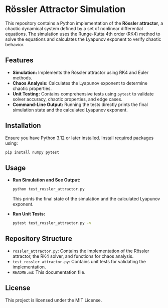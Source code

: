 # Rössler Attractor Simulation

This repository contains a Python implementation of the **Rössler attractor**, a chaotic dynamical system defined by a set of nonlinear differential equations. The simulation uses the Runge-Kutta 4th order (RK4) method to solve the equations and calculates the Lyapunov exponent to verify chaotic behavior.

## Features
- **Simulation:** Implements the Rössler attractor using RK4 and Euler methods.
- **Chaos Analysis:** Calculates the Lyapunov exponent to determine chaotic properties.
- **Unit Testing:** Contains comprehensive tests using `pytest` to validate solver accuracy, chaotic properties, and edge cases.
- **Command-Line Output:** Running the tests directly prints the final simulation state and the calculated Lyapunov exponent.

## Installation
Ensure you have Python 3.12 or later installed. Install required packages using:
```bash
pip install numpy pytest
```

## Usage
- **Run Simulation and See Output:**
  ```bash
  python test_rossler_attractor.py
  ```
  This prints the final state of the simulation and the calculated Lyapunov exponent.

- **Run Unit Tests:**
  ```bash
  pytest test_rossler_attractor.py -v
  ```

## Repository Structure
- `rossler_attractor.py`: Contains the implementation of the Rössler attractor, the RK4 solver, and functions for chaos analysis.
- `test_rossler_attractor.py`: Contains unit tests for validating the implementation.
- `README.md`: This documentation file.

## License
This project is licensed under the MIT License.
